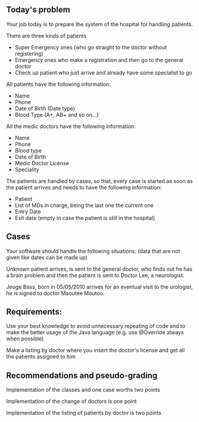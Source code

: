 ## Today's problem

Your job today is to prepare the system of the hospital for handling patients.

There are three kinds of patients
* Super Emergency ones (who go straight to the doctor without registering)
* Emergency ones who make a registration and then go to the general doctor
* Check up patient who just arrive and already have some specialist to go

All patients have the following information:

* Name
* Phone
* Date of Birth (Date type)
* Blood Type (A+, AB+ and so on...)

All the medic doctors have the following information:

* Name
* Phone
* Blood type
* Date of Birth
* Medic Doctor License
* Speciality

The patients are handled by cases, so that, every case is started as soon as the patient arrives and needs to have the following information:
* Patient
* List of MDs in charge, being the last one the current one
* Entry Date
* Exit date (empty in case the patient is still in the hospital)


## Cases

Your software should handle the following situations: (data that are not given like dates can be made up)

Unknown patient arrives, is sent to the general doctor, who finds out he has a brain problem and then the patient is sent to Doctor Lee, a neurologist.

Jeoge Bass, born in 05/05/2010 arrives for an eventual visit to the urologist, he is signed to doctor Maoutee Moutoo.



## Requirements:
Use your best knowledge to avoid unnecessary repeating of code and to make the better usage of the Java language (e.g. use @Override always when possible)

Make a listing by doctor where you insert the doctor's license and get all the patients assigned to him

## Recommendations and pseudo-grading
Implementation of the classes and one case worths two points

Implementation of the change of doctors is one point

Implementation of the listing of patients by doctor is two points
